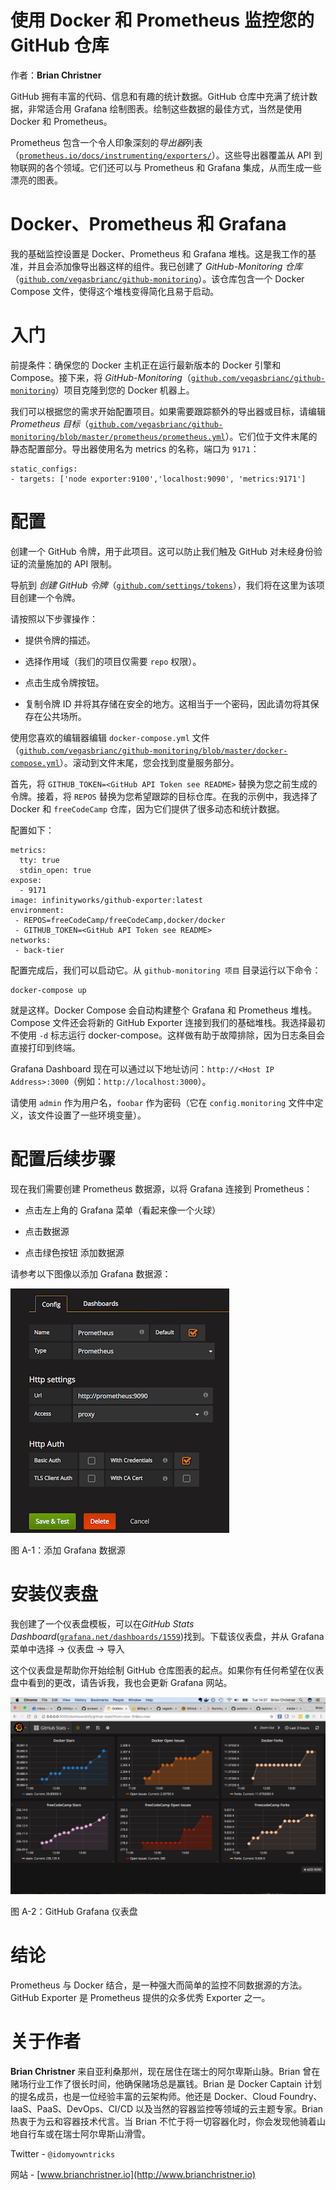 # 使用 Docker 和 Prometheus 监控您的 GitHub 仓库

作者：**Brian Christner**

GitHub 拥有丰富的代码、信息和有趣的统计数据。GitHub 仓库中充满了统计数据，非常适合用 Grafana 绘制图表。绘制这些数据的最佳方式，当然是使用 Docker 和 Prometheus。

Prometheus 包含一个令人印象深刻的*导出器*列表（[`prometheus.io/docs/instrumenting/exporters/`](https://prometheus.io/docs/instrumenting/exporters/)）。这些导出器覆盖从 API 到物联网的各个领域。它们还可以与 Prometheus 和 Grafana 集成，从而生成一些漂亮的图表。

# Docker、Prometheus 和 Grafana

我的基础监控设置是 Docker、Prometheus 和 Grafana 堆栈。这是我工作的基准，并且会添加像导出器这样的组件。我已创建了 *GitHub-Monitoring 仓库*（[`github.com/vegasbrianc/github-monitoring`](https://github.com/vegasbrianc/github-monitoring)）。该仓库包含一个 Docker Compose 文件，使得这个堆栈变得简化且易于启动。

# 入门

前提条件：确保您的 Docker 主机正在运行最新版本的 Docker 引擎和 Compose。接下来，将 *GitHub-Monitoring*（[`github.com/vegasbrianc/github-monitoring`](https://github.com/vegasbrianc/github-monitoring)）项目克隆到您的 Docker 机器上。

我们可以根据您的需求开始配置项目。如果需要跟踪额外的导出器或目标，请编辑 *Prometheus 目标*（[`github.com/vegasbrianc/github-monitoring/blob/master/prometheus/prometheus.yml`](https://github.com/vegasbrianc/github-monitoring/blob/master/prometheus/prometheus.yml)）。它们位于文件末尾的静态配置部分。导出器使用名为 metrics 的名称，端口为 `9171`：

```
static_configs:
- targets: ['node exporter:9100','localhost:9090', 'metrics:9171']

```

# 配置

创建一个 GitHub 令牌，用于此项目。这可以防止我们触及 GitHub 对未经身份验证的流量施加的 API 限制。

导航到 *创建 GitHub 令牌*（[`github.com/settings/tokens`](https://github.com/settings/tokens)），我们将在这里为该项目创建一个令牌。

请按照以下步骤操作：

+   提供令牌的描述。

+   选择作用域（我们的项目仅需要 `repo` 权限）。

+   点击生成令牌按钮。

+   复制令牌 ID 并将其存储在安全的地方。这相当于一个密码，因此请勿将其保存在公共场所。

使用您喜欢的编辑器编辑 `docker-compose.yml` 文件（[`github.com/vegasbrianc/github-monitoring/blob/master/docker-compose.yml`](https://github.com/vegasbrianc/github-monitoring/blob/master/docker-compose.yml)）。滚动到文件末尾，您会找到度量服务部分。

首先，将 `GITHUB_TOKEN=<GitHub API Token see README>` 替换为您之前生成的令牌。接着，将 `REPOS` 替换为您希望跟踪的目标仓库。在我的示例中，我选择了 Docker 和 `freeCodeCamp` 仓库，因为它们提供了很多动态和统计数据。

配置如下：

```
metrics:
  tty: true
  stdin_open: true
expose:
  - 9171
image: infinityworks/github-exporter:latest
environment:
 - REPOS=freeCodeCamp/freeCodeCamp,docker/docker
 - GITHUB_TOKEN=<GitHub API Token see README>
networks:
 - back-tier

```

配置完成后，我们可以启动它。从 `github-monitoring 项目` 目录运行以下命令：

```
docker-compose up

```

就是这样。Docker Compose 会自动构建整个 Grafana 和 Prometheus 堆栈。Compose 文件还会将新的 GitHub Exporter 连接到我们的基础堆栈。我选择最初不使用 `-d` 标志运行 docker-compose。这样做有助于故障排除，因为日志条目会直接打印到终端。

Grafana Dashboard 现在可以通过以下地址访问：`http://<Host IP Address>:3000`（例如：`http://localhost:3000`）。

请使用 `admin` 作为用户名，`foobar` 作为密码（它在 `config.monitoring` 文件中定义，该文件设置了一些环境变量）。

# 配置后续步骤

现在我们需要创建 Prometheus 数据源，以将 Grafana 连接到 Prometheus：

+   点击左上角的 Grafana 菜单（看起来像一个火球）

+   点击数据源

+   点击绿色按钮 添加数据源

请参考以下图像以添加 Grafana 数据源：

![](img/grafana-add-datasource.png)

图 A-1：添加 Grafana 数据源

# 安装仪表盘

我创建了一个仪表盘模板，可以在*GitHub Stats Dashboard*([`grafana.net/dashboards/1559`](https://grafana.net/dashboards/1559))找到。下载该仪表盘，并从 Grafana 菜单中选择 -> 仪表盘 -> 导入

这个仪表盘是帮助你开始绘制 GitHub 仓库图表的起点。如果你有任何希望在仪表盘中看到的更改，请告诉我，我也会更新 Grafana 网站。

![](img/grafana-dashboard.png)

图 A-2：GitHub Grafana 仪表盘

# 结论

Prometheus 与 Docker 结合，是一种强大而简单的监控不同数据源的方法。GitHub Exporter 是 Prometheus 提供的众多优秀 Exporter 之一。

# 关于作者

**Brian Christner** 来自亚利桑那州，现在居住在瑞士的阿尔卑斯山脉。Brian 曾在赌场行业工作了很长时间，他确保赌场总是赢钱。Brian 是 Docker Captain 计划的提名成员，也是一位经验丰富的云架构师。他还是 Docker、Cloud Foundry、IaaS、PaaS、DevOps、CI/CD 以及当然的容器监控等领域的云主题专家。Brian 热衷于为云和容器技术代言。当 Brian 不忙于将一切容器化时，你会发现他骑着山地自行车或在瑞士阿尔卑斯山滑雪。

Twitter - `@idomyowntricks`

网站 - [www.brianchristner.io](http://www.brianchristner.io)
